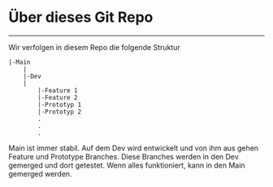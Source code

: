 # Über dieses Git Repo 
---
Wir verfolgen in diesem Repo die folgende Struktur

	|-Main
		|
		|-Dev
		|
			|-Feature 1
			|-Feature 2
			|-Prototyp 1
			|-Prototyp 2
			.
			.
			.

Main ist immer stabil. Auf dem Dev wird entwickelt und von ihm aus gehen Feature und Prototype Branches. Diese Branches werden in den Dev gemerged und dort getestet. Wenn alles funktioniert, kann in den Main gemerged werden.
